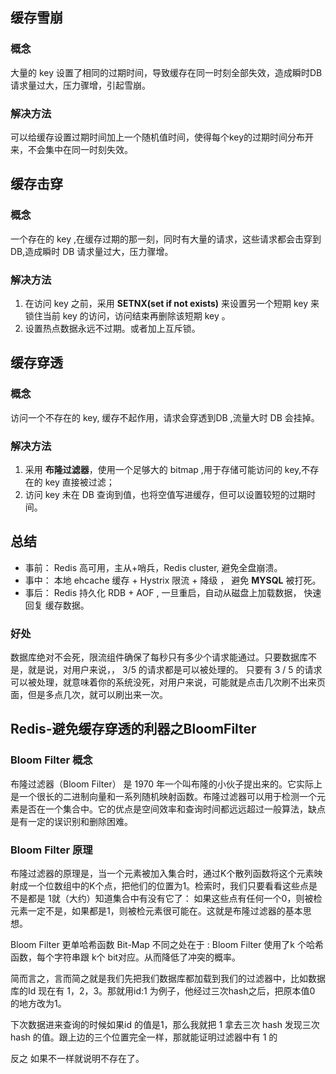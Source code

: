 ## 缓存雪崩 ##

### 概念 ###

大量的 key 设置了相同的过期时间，导致缓存在同一时刻全部失效，造成瞬时DB请求量过大，压力骤增，引起雪崩。

### 解决方法 ###

可以给缓存设置过期时间加上一个随机值时间，使得每个key的过期时间分布开来，不会集中在同一时刻失效。


## 缓存击穿 ##

### 概念 ###

一个存在的 key ,在缓存过期的那一刻，同时有大量的请求，这些请求都会击穿到 DB,造成瞬时 DB 请求量过大，压力骤增。

### 解决方法 ###

1. 在访问 key 之前，采用 **SETNX(set if not exists)** 来设置另一个短期 key 来锁住当前 key 的访问，访问结束再删除该短期 key 。
2. 设置热点数据永远不过期。或者加上互斥锁。

## 缓存穿透 ##

### 概念 ###

访问一个不存在的 key, 缓存不起作用，请求会穿透到DB ,流量大时 DB 会挂掉。

### 解决方法 ###

1. 采用 **布隆过滤器**，使用一个足够大的 bitmap ,用于存储可能访问的 key,不存在的 key 直接被过滤；
2. 访问 key 未在 DB 查询到值，也将空值写进缓存，但可以设置较短的过期时间。


## 总结 ##

- 事前： Redis 高可用，主从+哨兵，Redis cluster, 避免全盘崩溃。
- 事中： 本地 ehcache 缓存 + Hystrix 限流 + 降级 ， 避免 **MYSQL** 被打死。
- 事后： Redis 持久化 RDB + AOF , 一旦重启，自动从磁盘上加载数据， 快速回复 缓存数据。 

### 好处 ###

数据库绝对不会死，限流组件确保了每秒只有多少个请求能通过。只要数据库不是，就是说，对用户来说，， 3/5 的请求都是可以被处理的。 只要有 3 / 5 的请求可以被处理，就意味着你的系统没死，对用户来说，可能就是点击几次刷不出来页面，但是多点几次，就可以刷出来一次。


## Redis-避免缓存穿透的利器之BloomFilter ##


### Bloom Filter 概念 ###

布隆过滤器（Bloom Filter） 是 1970 年一个叫布隆的小伙子提出来的。它实际上是一个很长的二进制向量和一系列随机映射函数。布隆过滤器可以用于检测一个元素是否在一个集合中。它的优点是空间效率和查询时间都远远超过一般算法，缺点是有一定的误识别和删除困难。

### Bloom Filter 原理 ###

布隆过滤器的原理是，当一个元素被加入集合时，通过K个散列函数将这个元素映射成一个位数组中的K个点，把他们的位置为1。检索时，我们只要看看这些点是不是都是 1就（大约）知道集合中有没有它了： 如果这些点有任何一个0，则被检元素一定不是，如果都是1，则被检元素很可能在。这就是布隆过滤器的基本思想。

Bloom Filter 更单哈希函数 Bit-Map 不同之处在于 : Bloom Filter 使用了k 个哈希函数，每个字符串跟 k个 bit对应。从而降低了冲突的概率。

简而言之，言而简之就是我们先把我们数据库都加载到我们的过滤器中，比如数据库的Id 现在有 1，2，3。那就用id:1 为例子，他经过三次hash之后，把原本值0 的地方改为1。

下次数据进来查询的时候如果id 的值是1，那么我就把 1 拿去三次 hash 发现三次 hash 的值。跟上边的三个位置完全一样，那就能证明过滤器中有 1 的

反之 如果不一样就说明不存在了。



